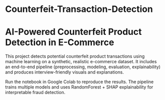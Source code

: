 # Counterfeit-Transaction-Detection
# AI-Powered Counterfeit Product Detection in E-Commerce

This project detects potential counterfeit product transactions using machine learning on a synthetic, realistic e-commerce dataset. It includes an end-to-end pipeline (preprocessing, modeling, evaluation, explainability) and produces interview-friendly visuals and explanations.

Run the notebook in Google Colab to reproduce the results. The pipeline trains multiple models and uses RandomForest + SHAP explainability for interpretable fraud detection.

